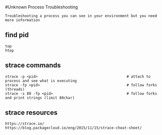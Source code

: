 #Unknown Process Troubleshooting

    Troubleshooting a process you can see in your environment but you need more information
    
## find pid

    top
    htop
    
## strace commands

    strace -p <pid>                                         # attach to process and see what is executing
    strace -fp <pid>                                        # follow forks (threads)
    strace -s 80 -fp <pid>                                  # follow forks and print strings (limit 80char)
    
## strace resources

    https://strace.io/
    https://blog.packagecloud.io/eng/2015/11/15/strace-cheat-sheet/